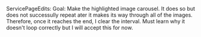ServicePageEdits:
    Goal: Make the highlighted image carousel. It does so but does not successully repeat ater it makes its way through all of the images. Therefore, once it reaches the end, I clear the interval. Must learn why it doesn't loop correctly but I will accept this for now.